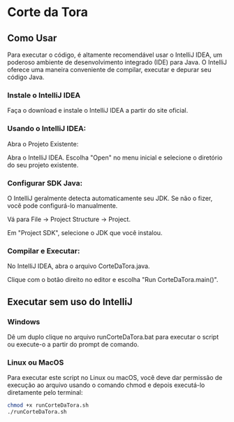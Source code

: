 # Corte da Tora

## Como Usar
Para executar o código, é altamente recomendável usar o IntelliJ IDEA, um poderoso ambiente de desenvolvimento integrado (IDE) para Java. O IntelliJ oferece uma maneira conveniente de compilar, executar e depurar seu código Java.

### Instale o IntelliJ IDEA

Faça o download e instale o IntelliJ IDEA a partir do site oficial.

### Usando o IntelliJ IDEA:

Abra o Projeto Existente:

Abra o IntelliJ IDEA.
Escolha "Open" no menu inicial e selecione o diretório do seu projeto existente.

### Configurar SDK Java:

O IntelliJ geralmente detecta automaticamente seu JDK. Se não o fizer, você pode configurá-lo manualmente.

Vá para File -> Project Structure -> Project.

Em "Project SDK", selecione o JDK que você instalou.

### Compilar e Executar:

No IntelliJ IDEA, abra o arquivo CorteDaTora.java.

Clique com o botão direito no editor e escolha "Run CorteDaTora.main()".

## Executar sem uso do IntelliJ

### Windows

Dê um duplo clique no arquivo runCorteDaTora.bat para executar o script ou execute-o a partir do prompt de comando.

### Linux ou MacOS

Para executar este script no Linux ou macOS, você deve dar permissão de execução ao arquivo usando o comando chmod e depois executá-lo diretamente pelo terminal:

```bash
chmod +x runCorteDaTora.sh
./runCorteDaTora.sh
```
